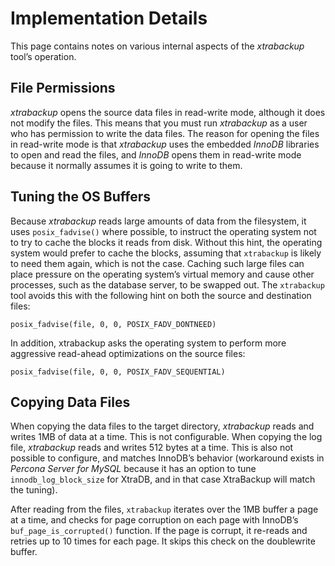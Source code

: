 # Implementation Details

This page contains notes on various internal aspects of the *xtrabackup* tool’s
operation.

## File Permissions

*xtrabackup* opens the source data files in read-write mode, although it does
not modify the files. This means that you must run *xtrabackup* as a user who
has permission to write the data files. The reason for opening the files in
read-write mode is that *xtrabackup* uses the embedded *InnoDB* libraries to
open and read the files, and *InnoDB* opens them in read-write mode because it
normally assumes it is going to write to them.

## Tuning the OS Buffers

Because *xtrabackup* reads large amounts of data from the filesystem, it uses
`posix_fadvise()` where possible, to instruct the operating system not to try
to cache the blocks it reads from disk. Without this hint, the operating system
would prefer to cache the blocks, assuming that `xtrabackup` is likely to need
them again, which is not the case. Caching such large files can place pressure
on the operating system’s virtual memory and cause other processes, such as the
database server, to be swapped out. The `xtrabackup` tool avoids this with the
following hint on both the source and destination files:

```text
posix_fadvise(file, 0, 0, POSIX_FADV_DONTNEED)
```

In addition, xtrabackup asks the operating system to perform more aggressive
read-ahead optimizations on the source files:

```text
posix_fadvise(file, 0, 0, POSIX_FADV_SEQUENTIAL)
```

## Copying Data Files

When copying the data files to the target directory, *xtrabackup* reads and
writes 1MB of data at a time. This is not configurable. When copying the log
file, *xtrabackup* reads and writes 512 bytes at a time. This is also not
possible to configure, and matches InnoDB’s behavior (workaround exists in
*Percona Server for MySQL* because it has an option to tune
`innodb_log_block_size` for XtraDB, and in that case XtraBackup will
match the tuning).

After reading from the files, `xtrabackup` iterates over the 1MB buffer a page
at a time, and checks for page corruption on each page with InnoDB’s
`buf_page_is_corrupted()` function. If the page is corrupt, it re-reads and
retries up to 10 times for each page. It skips this check on the doublewrite
buffer.
